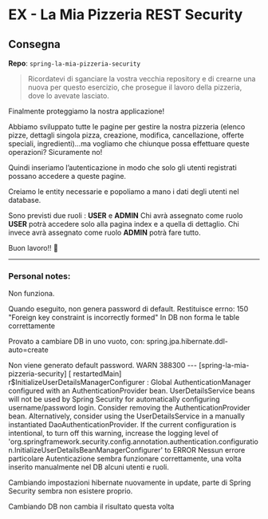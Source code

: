 # EX - La Mia Pizzeria REST Security

## Consegna

**Repo**: `spring-la-mia-pizzeria-security`

> Ricordatevi di sganciare la vostra vecchia repository e di crearne una nuova per questo esercizio, che prosegue il lavoro della pizzeria, dove lo avevate lasciato.


Finalmente proteggiamo la nostra applicazione!

Abbiamo sviluppato tutte le pagine per gestire la nostra pizzeria (elenco pizze, dettagli singola pizza, creazione, modifica, cancellazione, offerte speciali, ingredienti)…ma vogliamo che chiunque possa effettuare queste operazioni? Sicuramente no!

Quindi inseriamo l’autenticazione in modo che solo gli utenti registrati possano accedere a queste pagine.

Creiamo le entity necessarie e popoliamo a mano i dati degli utenti nel database.

Sono previsti due ruoli : **USER** e **ADMIN**
Chi avrà assegnato come ruolo **USER** potrà accedere solo alla pagina index e a quella di dettaglio.
Chi invece avrà assegnato come ruolo **ADMIN** potrà fare tutto.

Buon lavoro!! 🙂

---

### Personal notes:

Non funziona. 

Quando eseguito, non genera password di default.
Restituisce errno: 150 "Foreign key constraint is incorrectly formed"
In DB non forma le table correttamente

Provato a cambiare DB in uno vuoto, con:
spring.jpa.hibernate.ddl-auto=create

Non viene generato default password.
WARN 388300 --- [spring-la-mia-pizzeria-security] [  restartedMain] r$InitializeUserDetailsManagerConfigurer : Global AuthenticationManager configured with an AuthenticationProvider bean. UserDetailsService beans will not be used by Spring Security for automatically configuring username/password login. Consider removing the AuthenticationProvider bean. Alternatively, consider using the UserDetailsService in a manually instantiated DaoAuthenticationProvider. If the current configuration is intentional, to turn off this warning, increase the logging level of 'org.springframework.security.config.annotation.authentication.configuration.InitializeUserDetailsBeanManagerConfigurer' to ERROR
Nessun errore particolare
Autenticazione sembra funzionare correttamente, una volta inserito manualmente nel DB alcuni utenti e ruoli.

Cambiando impostazioni hibernate nuovamente in update, parte di Spring Security sembra non esistere proprio. 

Cambiando DB non cambia il risultato questa volta

